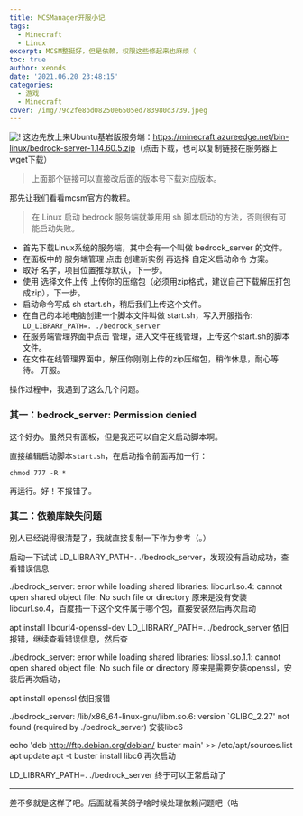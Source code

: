 ```yaml
---
title: MCSManager开服小记
tags:
  - Minecraft
  - Linux
excerpt: MCSM整挺好，但是依赖，权限这些修起来也麻烦（
toc: true
author: xeonds
date: '2021.06.20 23:48:15'
categories:
  - 游戏
  - Minecraft
cover: /img/79c2fe8bd08250e6505ed783980d3739.jpeg
---
```


![!](file/img/4d17bffecbbb55feb79b3d20c2ec2519.png)
这边先放上来Ubuntu基岩版服务端：<https://minecraft.azureedge.net/bin-linux/bedrock-server-1.14.60.5.zip>（点击下载，也可以复制链接在服务器上wget下载）

>上面那个链接可以直接改后面的版本号下载对应版本。

那先让我们看看mcsm官方的教程。

>在 Linux 启动 bedrock 服务端就兼用用 sh 脚本启动的方法，否则很有可能启动失败。

* 首先下载Linux系统的服务端，其中会有一个叫做 bedrock_server 的文件。
* 在面板中的 服务端管理 点击 创建新实例 再选择 自定义启动命令 方案。
* 取好 名字，项目位置推荐默认，下一步。
* 使用 选择文件上传 上传你的压缩包（必须用zip格式，建议自己下载解压打包成zip），下一步。
* 启动命令写成 sh start.sh，稍后我们上传这个文件。
* 在自己的本地电脑创建一个脚本文件叫做 start.sh，写入开服指令:
`LD_LIBRARY_PATH=. ./bedrock_server`
* 在服务端管理界面中点击 管理，进入文件在线管理，上传这个start.sh的脚本文件。
* 在文件在线管理界面中，解压你刚刚上传的zip压缩包，稍作休息，耐心等待。
开服。

操作过程中，我遇到了这么几个问题。

### 其一：bedrock_server: Permission denied

这个好办。虽然只有面板，但是我还可以自定义启动脚本啊。

直接编辑启动脚本`start.sh`，在启动指令前面再加一行：

`chmod 777 -R *`

再运行。好！不报错了。

### 其二：依赖库缺失问题

别人已经说得很清楚了，我就直接复制一下作为参考（。）

启动一下试试 LD_LIBRARY_PATH=. ./bedrock_server，发现没有启动成功，查看错误信息

./bedrock_server: error while loading shared libraries: libcurl.so.4: cannot open shared object file: No such file or directory
原来是没有安装libcurl.so.4，百度插一下这个文件属于哪个包，直接安装然后再次启动

apt install libcurl4-openssl-dev
LD_LIBRARY_PATH=. ./bedrock_server
依旧报错，继续查看错误信息，然后查

./bedrock_server: error while loading shared libraries: libssl.so.1.1: cannot open shared object file: No such file or directory
原来是需要安装openssl，安装后再次启动，

apt install openssl
依旧报错

./bedrock_server: /lib/x86_64-linux-gnu/libm.so.6: version `GLIBC_2.27' not found (required by ./bedrock_server)
安装libc6

echo 'deb <http://ftp.debian.org/debian/> buster main' >> /etc/apt/sources.list
apt update
apt -t buster install libc6
再次启动

LD_LIBRARY_PATH=. ./bedrock_server
终于可以正常启动了

---

差不多就是这样了吧。后面就看某鸽子啥时候处理依赖问题吧（咕
